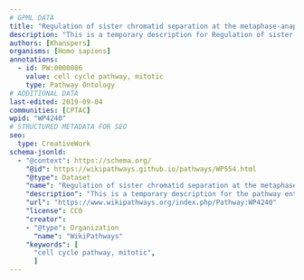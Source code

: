 ```yaml
---
# GPML DATA
title: "Regulation of sister chromatid separation at the metaphase-anaphase transition"
description: "This is a temporary description for Regulation of sister chromatid separation at the metaphase-anaphase transition"
authors: [Khanspers]
organisms: [Homo sapiens]
annotations:
  - id: PW:0000086
    value: cell cycle pathway, mitotic
    type: Pathway Ontology
# ADDITIONAL DATA
last-edited: 2019-09-04
communities: [CPTAC]
wpid: "WP4240"
# STRUCTURED METADATA FOR SEO
seo:
  type: CreativeWork
schema-jsonld:
  - "@context": https://schema.org/
    "@id": https://wikipathways.github.io/pathways/WP554.html
    "@type": Dataset
    "name": "Regulation of sister chromatid separation at the metaphase-anaphase transition"
    "description": "This is a temporary description for the pathway entitled: Regulation of sister chromatid separation at the metaphase-anaphase transition"
    "url": "https://www.wikipathways.org/index.php/Pathway:WP4240"
    "license": CC0
    "creator":
    - "@type": Organization
      "name": "WikiPathways"
    "keywords": [
      "cell cycle pathway, mitotic",
      ]
---
```

